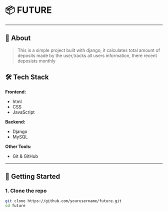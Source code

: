 # 📦 FUTURE

---

## 📖 About

> This is a simple project built with django, it calculates total amount of deposits made by the user,tracks all users information, there recent deposists monthly

## 🛠️ Tech Stack

**Frontend:**  
- html
- CSS
- JavaScript

**Backend:**  
- Django 
- MySQL

**Other Tools:**  
- Git & GitHub  
  
---

## 🚀 Getting Started

### 1. Clone the repo

```bash
git clone https://github.com/yourusername/future.git
cd future
